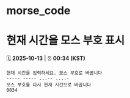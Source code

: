 # morse_code
# 현재 시간을 모스 부호 표시
<!-- MORSE_TIME_START -->
🗓️ **2025-10-13** | ⏰ **00:34 (KST)**

```
현재 시간을 입력하세요. 모스 부호로 바꿉니다
----- ----- ...-- ....-
모스 부호를 다시 현재 시간으로 바꿉니다
0034
```
<!-- MORSE_TIME_END -->
